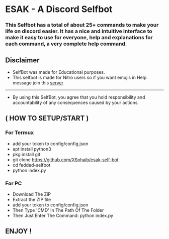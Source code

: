 # ESAK - A Discord Selfbot

### This Selfbot has a total of about 25+ commands to make your life on discord easier. It has a nice and intuitive interface to make it easy to use for everyone, help and explanations for each command, a very complete help command.


## Disclaimer

- SelfBot was made for Educational purposes.
- This selfbot is made for Nitro users so if you want emojis in Help message join this [server](https://discord.gg/mythicalbottuz)
__________________________________________________
- By using this SelfBot, you agree that you hold responsibility and accountability of any consequences caused by your actions.

## ( HOW TO SETUP/START )

### For Termux
- add your token to config/config.json
- apt install python3
- pkg install git
- git clone https://github.com/XSohaib/esak-self-bot
- cd fedded-selfbot
- python index.py

### For PC
- Download The ZiP
- Extract the ZIP file
- add your token to config/config.json
- Then Type 'CMD' In The Path Of The Folder
- Then Just Enter The Command: python index.py

## ENJOY !


